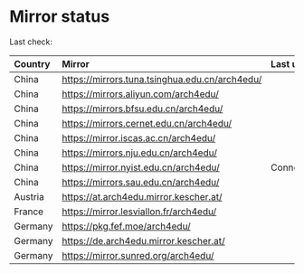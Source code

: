 <script src="./time.js"></script>
# Mirror status
Last check: <script type="text/javascript">localize(1728328635.4782162);</script>

|Country|Mirror|Last update|
|:------|:-----|:----------|
|China|https://mirrors.tuna.tsinghua.edu.cn/arch4edu/|<script type="text/javascript">localize(1728283417);</script>|
|China|https://mirrors.aliyun.com/arch4edu/|<script type="text/javascript">localize(1728283417);</script>|
|China|https://mirrors.bfsu.edu.cn/arch4edu/|<script type="text/javascript">localize(1728283417);</script>|
|China|https://mirrors.cernet.edu.cn/arch4edu/|<script type="text/javascript">localize(1728283417);</script>|
|China|https://mirror.iscas.ac.cn/arch4edu/|<script type="text/javascript">localize(1728283417);</script>|
|China|https://mirrors.nju.edu.cn/arch4edu/|<script type="text/javascript">localize(1728239991);</script>|
|China|https://mirror.nyist.edu.cn/arch4edu/|ConnectionError|
|China|https://mirrors.sau.edu.cn/arch4edu/|<script type="text/javascript">localize(1728283417);</script>|
|Austria|https://at.arch4edu.mirror.kescher.at/|<script type="text/javascript">localize(1728283417);</script>|
|France|https://mirror.lesviallon.fr/arch4edu/|<script type="text/javascript">localize(1728283417);</script>|
|Germany|https://pkg.fef.moe/arch4edu/|<script type="text/javascript">localize(1728283417);</script>|
|Germany|https://de.arch4edu.mirror.kescher.at/|<script type="text/javascript">localize(1728283417);</script>|
|Germany|https://mirror.sunred.org/arch4edu/|<script type="text/javascript">localize(1728283417);</script>|

<script src="./tablefilter/tablefilter.js"></script>
<script src="./table.js"></script>
